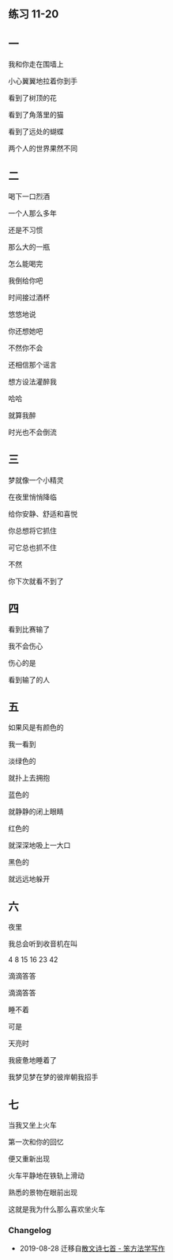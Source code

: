## 练习 11-20

## 一

我和你走在围墙上

小心翼翼地拉着你到手

看到了树顶的花

看到了角落里的猫

看到了远处的蝴蝶

两个人的世界果然不同

## 二

喝下一口烈酒

一个人那么多年

还是不习惯

那么大的一瓶

怎么能喝完

我倒给你吧

时间接过酒杯

悠悠地说

你还想她吧

不然你不会

还相信那个谣言

想方设法灌醉我

哈哈

就算我醉

时光也不会倒流

## 三
梦就像一个小精灵

在夜里悄悄降临

给你安静、舒适和喜悦

你总想将它抓住

可它总也抓不住

不然

你下次就看不到了

## 四

看到比赛输了

我不会伤心

伤心的是

看到输了的人

## 五

如果风是有颜色的

我一看到

淡绿色的

就扑上去拥抱

蓝色的

就静静的闭上眼睛

红色的

就深深地吸上一大口

黑色的

就远远地躲开

## 六

夜里

我总会听到收音机在叫

4 8 15 16 23 42

滴滴答答

滴滴答答

睡不着

可是

天亮时

我疲惫地睡着了

我梦见梦在梦的彼岸朝我招手

## 七

当我又坐上火车

第一次和你的回忆

便又重新出现

火车平静地在铁轨上滑动

熟悉的景物在眼前出现

这就是我为什么那么喜欢坐火车


### Changelog

- 2019-08-28 迁移自[散文诗七首 - 笨方法学写作](https://www.cnfeat.com/blog/2014/06/19/seven-poems/)